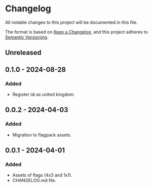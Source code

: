# Changelog

All notable changes to this project will be documented in this file.

The format is based on [Keep a Changelog](https://keepachangelog.com/en/1.1.0/),
and this project adheres to [Semantic Versioning](https://semver.org/spec/v2.0.0.html).

## Unreleased

## 0.1.0 - 2024-08-28
### Added
- Register `GB` as united kingdom.

## 0.0.2 - 2024-04-03
### Added
- Migration to flagpack assets.

## 0.0.1 - 2024-04-01
### Added
- Assets of flags (4x3 and 1x1).
- CHANGELOG.md file.
